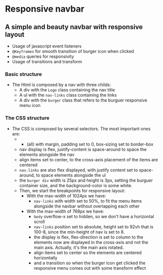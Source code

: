 # Responsive navbar 

## A simple and beauty navbar with responsive layout

- Usage of javascript event listeners
- `@Keyframes` for smooth transition of burger icon when clicked
- `@media` queries for responsivity
- Usage of transitions and transform

### Basic structure
- The Html is composed by a nav with three childs:
  - A div with the `Logo` class containing the nav title
  - A ul with the `nav-links` class containing the links
  - A div with the `burger` class that refers to the burguer responsive menu icon

### The CSS structure
- The CSS is composed by several selectors. The most important ones are:
  - * (all) with margin, padding set to 0, box-sizing set to border-box
  - nav display is flex, justify-content is space-around to space the elements alongside the nav
  - align items set to center, to the cross-axis placement of the items are centered
  - `nav.links` are also flex displayed, with justify content set to space-around, to space elements alongside the ul
  - the `burger div` width is 25px and height is 3px, setting the burguer container size, and the background-color is some white.
  - Then, we start the breakpoints for responsive layout:
    - With the max-width of 1024px we have:
      - `nav-links` with width set to 50%, to fit the menu items alongside the navbar without overlapping each other
    - With the max-width of 768px we have:
      - `body` overflow-x set to hidden, so we don't have a horizontal scroll
      - `nav-links` position set to absolute, height set to 92vh that is 100-8, since the min-height of nav is set to 8.
      - the display is flex, flex-direction is set to column to the elements now are displayed in the cross-axis and not the main axis. Actually, it's the main axis rotated.
      - align items set to center so the elements are centered horizontally
      - and a transition so when the burger icon get clicked the responsive menu comes out with some transform effect